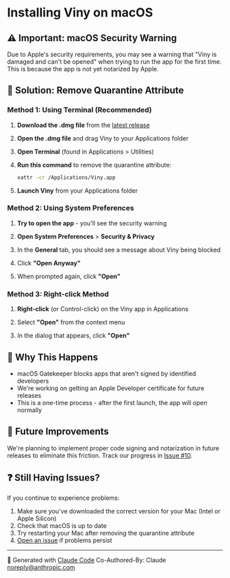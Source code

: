 # Installing Viny on macOS

## ⚠️ Important: macOS Security Warning

Due to Apple's security requirements, you may see a warning that "Viny is damaged and can't be opened" when trying to run the app for the first time. This is because the app is not yet notarized by Apple.

## 🔧 Solution: Remove Quarantine Attribute

### Method 1: Using Terminal (Recommended)

1. **Download the .dmg file** from the [latest release](https://github.com/tomymaritano/viny/releases/latest)

2. **Open the .dmg file** and drag Viny to your Applications folder

3. **Open Terminal** (found in Applications > Utilities)

4. **Run this command** to remove the quarantine attribute:

   ```bash
   xattr -cr /Applications/Viny.app
   ```

5. **Launch Viny** from your Applications folder

### Method 2: Using System Preferences

1. **Try to open the app** - you'll see the security warning

2. **Open System Preferences** > **Security & Privacy**

3. In the **General** tab, you should see a message about Viny being blocked

4. Click **"Open Anyway"**

5. When prompted again, click **"Open"**

### Method 3: Right-click Method

1. **Right-click** (or Control-click) on the Viny app in Applications

2. Select **"Open"** from the context menu

3. In the dialog that appears, click **"Open"**

## 🔐 Why This Happens

- macOS Gatekeeper blocks apps that aren't signed by identified developers
- We're working on getting an Apple Developer certificate for future releases
- This is a one-time process - after the first launch, the app will open normally

## 🚀 Future Improvements

We're planning to implement proper code signing and notarization in future releases to eliminate this friction. Track our progress in [Issue #10](https://github.com/tomymaritano/viny/issues/10).

## ❓ Still Having Issues?

If you continue to experience problems:

1. Make sure you've downloaded the correct version for your Mac (Intel or Apple Silicon)
2. Check that macOS is up to date
3. Try restarting your Mac after removing the quarantine attribute
4. [Open an issue](https://github.com/tomymaritano/viny/issues/new) if problems persist

---

🤖 Generated with [Claude Code](https://claude.ai/code)
Co-Authored-By: Claude <noreply@anthropic.com>
